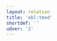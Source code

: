 ```yaml
---
layout: relation
title: 'obl:tmod'
shortdef: ''
udver: '2'
---
```

<!-- Interlanguage links updated Út zář 29 20:23:41 CEST 2020 -->
